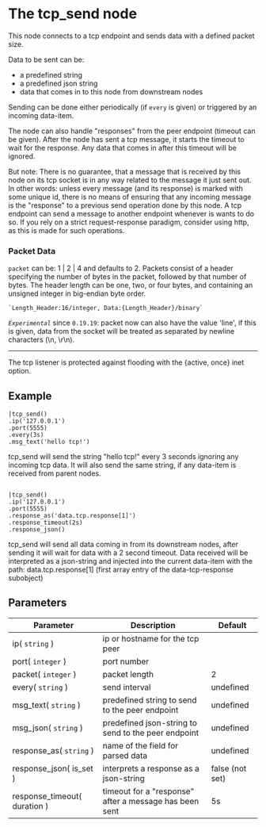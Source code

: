 The tcp_send node
=====================

This node connects to a tcp endpoint and sends data with a defined packet size.

Data to be sent can be:
+ a predefined string
+ a predefined json string
+ data that comes in to this node from downstream nodes
 
Sending can be done either periodically (if `every` is given) or triggered by an incoming data-item. 

The node can also handle "responses" from the peer endpoint (timeout can be given).
After the node has sent a tcp message, it starts the timeout to wait for the response. 
Any data that comes in after this timeout will be ignored.

But note: There is no guarantee, that a message that is received by this node on its tcp socket is in any way
related to the message it just sent out. In other words: unless every message (and its response) is marked with some
unique id, there is no means of ensuring that any incoming message is the "response" to a previous send operation done by this node.
A tcp endpoint can send a message to another endpoint whenever is wants to do so.
If you rely on a strict request-response paradigm, consider using http, as this is made for such operations.

### Packet Data

`packet` can be: 1 | 2 | 4 and defaults to 2.
Packets consist of a header specifying the number of bytes in the packet,
followed by that number of bytes. The header length can be one, two, or four bytes,
and containing an unsigned integer in big-endian byte order.

    `Length_Header:16/integer, Data:{Length_Header}/binary`

_`Experimental`_ since `0.19.19`: packet now can also have the value 'line', if this is given, data from the socket will be
treated as separated by newline characters (\n, \r\n).

------------------

The tcp listener is protected against flooding with the {active, once} inet option.

Example
-------

```dfs  
|tcp_send()
.ip('127.0.0.1')
.port(5555)
.every(3s)
.msg_text('hello tcp!') 
```     
tcp_send will send the string "hello tcp!" every 3 seconds ignoring any incoming tcp data. It will also send the same string, if any data-item is received from parent nodes.


```dfs  
 
|tcp_send()
.ip('127.0.0.1')
.port(5555) 
.response_as('data.tcp.response[1]')
.response_timeout(2s)
.response_json()
```     

tcp_send will send all data coming in from its downstream nodes, after sending it will wait for data with a 2 second timeout.
Data received will be interpreted as a json-string and injected into the current data-item with the path: data.tcp.response[1]
(first array entry of the data-tcp-response subobject)


Parameters
----------

| Parameter                    | Description                                            | Default         |
|------------------------------|--------------------------------------------------------|-----------------|
| ip( `string` )               | ip or hostname for the tcp peer                        |                 |
| port( `integer` )            | port number                                            |                 |
| packet( `integer` )          | packet length                                          | 2               |
| every( `string` )            | send interval                                          | undefined       |
| msg_text( `string` )         | predefined string to send to the peer endpoint         | undefined       |
| msg_json( `string` )         | predefined json-string to send to the peer endpoint    | undefined       |
| response_as( `string` )      | name of the field for parsed data                      | undefined       |
| response_json( is_set )      | interprets a response as a json-string                 | false (not set) |
| response_timeout( duration ) | timeout for a "response" after a message has been sent | 5s              |
 